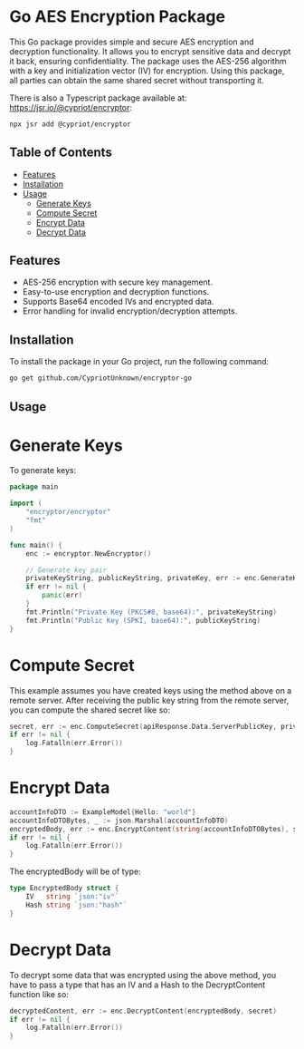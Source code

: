 # Go AES Encryption Package

This Go package provides simple and secure AES encryption and decryption functionality. It allows you to encrypt sensitive data and decrypt it back, ensuring confidentiality. The package uses the AES-256 algorithm with a key and initialization vector (IV) for encryption. Using this package, all parties can obtain the same shared secret without transporting it.

There is also a Typescript package available at: https://jsr.io/@cypriot/encryptor:
```bash
npx jsr add @cypriot/encryptor
```

## Table of Contents

- [Features](#features)
- [Installation](#installation)
- [Usage](#usage)
  - [Generate Keys](#generate-keys)
  - [Compute Secret](#compute-secret)
  - [Encrypt Data](#encrypt-data)
  - [Decrypt Data](#decrypt-data)

## Features

- AES-256 encryption with secure key management.
- Easy-to-use encryption and decryption functions.
- Supports Base64 encoded IVs and encrypted data.
- Error handling for invalid encryption/decryption attempts.

## Installation

To install the package in your Go project, run the following command:

```bash
go get github.com/CypriotUnknown/encryptor-go
```

## Usage

# Generate Keys

To generate keys:

```go
package main

import (
	"encryptor/encryptor"
	"fmt"
)

func main() {
	enc := encryptor.NewEncryptor()

	// Generate key pair
	privateKeyString, publicKeyString, privateKey, err := enc.GenerateKeys()
	if err != nil {
		panic(err)
	}
	fmt.Println("Private Key (PKCS#8, base64):", privateKeyString)
	fmt.Println("Public Key (SPKI, base64):", publicKeyString)
}
```

# Compute Secret

This example assumes you have created keys using the method above on a remote server. After receiving the public key string from the remote server, you can compute the shared secret like so: 

```go
secret, err := enc.ComputeSecret(apiResponse.Data.ServerPublicKey, privateKey)
if err != nil {
    log.Fatalln(err.Error())
}
```

# Encrypt Data

```go
accountInfoDTO := ExampleModel{Hello: "world"}
accountInfoDTOBytes, _ := json.Marshal(accountInfoDTO)
encryptedBody, err := enc.EncryptContent(string(accountInfoDTOBytes), secret)
if err != nil {
    log.Fatalln(err.Error())
}
```

The encryptedBody will be of type:

```go
type EncryptedBody struct {
    IV   string `json:"iv"`   
    Hash string `json:"hash"` 
}
```

# Decrypt Data

To decrypt some data that was encrypted using the above method, you have to pass a type that has an IV and a Hash to the DecryptContent function like so:

```go
decryptedContent, err := enc.DecryptContent(encryptedBody, secret)
if err != nil {
    log.Fatalln(err.Error())
}
```
